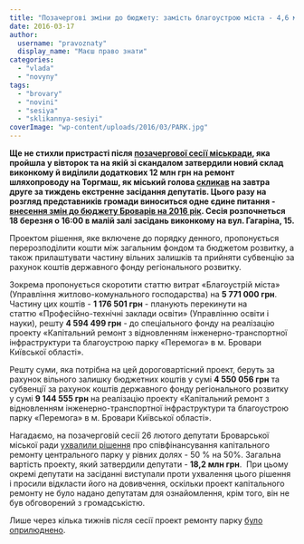 ```yaml
---
title: "Позачергові зміни до бюджету: замість благоустрою міста - 4,6 млн грн на ремонт парку?"
date: 2016-03-17
author: 
  username: "pravoznaty"
  display_name: "Маєш право знати"
categories: 
  - "vlada"
  - "novyny"
tags: 
  - "brovary"
  - "novini"
  - "sesiya"
  - "sklikannya-sesiyi"
coverImage: "wp-content/uploads/2016/03/PARK.jpg"
---
```


**Ще не стихли пристрасті після [позачергової сесії міськради](https://mpz.brovary.org/den-tushky-shestero-osib-otrymaly-usyu-povnotu-vlady-u-brovarah/), яка пройшла у вівторок та на якій зі скандалом затвердили новий склад виконкому й виділили додаткових 12 млн грн на ремонт шляхопроводу на Торгмаш, як міський голова [скликав](http://brovary.kiev.ua/rozporyadzhennya-m%D1%96skogo-golovi-v%D1%96d-17032016-%E2%84%9657-od-pro-sklikannya-dvanadtsyato%D1%97-pozachergovo%D1%97-ses%D1%96%D1%97) на завтра друге за тиждень екстренне засідання депутатів. Цього разу на розгляд представників громади виноситься одне єдине питання - [внесення змін до бюджету Броварів на 2016 рік](http://brovary.kiev.ua/proekt-r%D1%96shen-m%D1%96sko%D1%97-radi-pro-vnesennya-zm%D1%96n-do-r%D1%96shennya-brovarsko%D1%97-m%D1%96sko%D1%97-radi-v%D1%96d-12012016-roku-0). Сесія розпочнеться 18 березня о 16:00 в малій залі засідань виконкому на вул. Гагаріна, 15.**

Проектом рішення, яке включене до порядку денного, пропонується перерозподілити кошти між загальним фондом та бюджетом розвитку, а також прилаштувати частину вільних залишків та прийняти субвенцію за рахунок коштів державного фонду регіонального розвитку.

Зокрема пропонується скоротити статтю витрат «Благоустрій міста» (Управління житлово-комунального господарства) на **5 771 000 грн**. Частину цих коштів - **1 176 501 грн** - планують перекинути на статтю «Професійно-технічні заклади освіти» (Управлінню освіти і науки), решту **4 594 499 грн** - до спеціального фонду на реалізацію проекту «Капітальний ремонт з відновленням інженерно-транспортної інфраструктури та благоустрою парку «Перемога» в м. Бровари Київської області».

Решту суми, яка потрібна на цей дороговартісний проект, беруть за рахунок вільного залишку бюджетних коштів у сумі **4 550 056 грн** та субвенції за рахунок коштів державного фонду регіонального розвитку у сумі **9 144 555 грн** на реалізацію проекту «Капітальний ремонт з відновленням інженерно-транспортної інфраструктури та благоустрою парку «Перемога» в м. Бровари Київської області».

Нагадаємо, на позачерговій сесії 26 лютого депутати Броварської міської ради [ухвалили рішення](https://mpz.brovary.org/veto-mera-ne-podolaly-sapozhko-sformuvav-konstytutsijnu-bilshist-u-miskij-radi/) про співфінансування капітального ремонту центрального парку у рівних долях - 50 % на 50%. Загальна вартість проекту, який затвердили депутати - **18,2 млн грн**.  При цьому окремі депутати на засіданні виступали проти ухвалення цього рішення і просили відкласти його на довивчення, оскільки проект капітального ремонту не було надано депутатам для ознайомлення, крім того, він не був обговорений з громадськістю.

Лише через кілька тижнів після сесії проект ремонту парку [було оприлюднено](https://mpz.brovary.org/shho-hochut-zrobyty-z-parkom-peremoga-oprylyudneno-plan-rekonstruktsiyi-2/).
